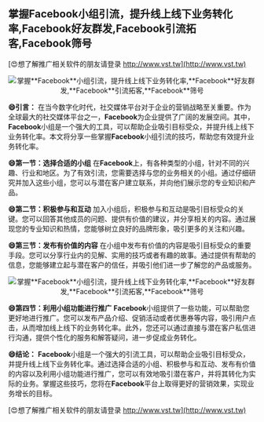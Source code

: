 ## **掌握**Facebook**小组引流，提升线上线下业务转化率,**Facebook**好友群发,**Facebook**引流拓客,**Facebook**筛号**

[😍想了解推广相关软件的朋友请登录 http://www.vst.tw](http://www.vst.tw)

 <center><img src="https://vst.tw/MP4/tuiguang/png/1.png" alt="掌握**Facebook**小组引流，提升线上线下业务转化率,**Facebook**好友群发,**Facebook**引流拓客,**Facebook**筛号"></center>

**😄引言：**
在当今数字化时代，社交媒体平台对于企业的营销战略至关重要。作为全球最大的社交媒体平台之一，**Facebook**为企业提供了广阔的发展空间。其中，**Facebook**小组是一个强大的工具，可以帮助企业吸引目标受众，并提升线上线下业务转化率。本文将分享一些掌握**Facebook**小组引流的技巧，帮助您有效提升业务转化率。

**😄第一节：选择合适的小组**
在**Facebook**上，有各种类型的小组，针对不同的兴趣、行业和地区。为了有效引流，您需要选择与您的业务相关的小组。通过仔细研究并加入这些小组，您可以与潜在客户建立联系，并向他们展示您的专业知识和产品。

**😄第二节：积极参与和互动**
加入小组后，积极参与和互动是吸引目标受众的关键。您可以回答其他成员的问题、提供有价值的建议，并分享相关的内容。通过展现您的专业知识和热情，您能够树立良好的品牌形象，吸引更多的关注和兴趣。

**😄第三节：发布有价值的内容**
在小组中发布有价值的内容是吸引目标受众的重要手段。您可以分享行业内的见解、实用的技巧或者有趣的故事。通过提供有帮助的信息，您能够建立起与潜在客户的信任，并吸引他们进一步了解您的产品或服务。

 <center><img src="https://vst.tw/MP4/tuiguang/png/1.png" alt="掌握**Facebook**小组引流，提升线上线下业务转化率,**Facebook**好友群发,**Facebook**引流拓客,**Facebook**筛号"></center>

**😄第四节：利用小组功能进行推广**
**Facebook**小组提供了一些功能，可以帮助您更好地进行推广。您可以发布产品介绍、促销活动或者优惠券等内容，吸引用户点击，从而增加线上线下的业务转化率。此外，您还可以通过直接与潜在客户私信进行沟通，提供个性化的服务和解答疑问，进一步促成业务转化。

**😄结论：**
**Facebook**小组是一个强大的引流工具，可以帮助企业吸引目标受众，并提升线上线下业务转化率。通过选择合适的小组、积极参与和互动、发布有价值的内容以及利用小组功能进行推广，您可以有效地吸引潜在客户，并将其转化为实际的业务。掌握这些技巧，您将在**Facebook**平台上取得更好的营销效果，实现业务增长的目标。

[😍想了解推广相关软件的朋友请登录 http://www.vst.tw](http://www.vst.tw)



